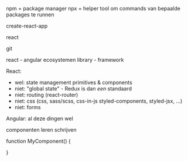 
npm = package manager
  npx = helper tool om commands van bepaalde packages te runnen

create-react-app

react

git

react   - angular    ecosystemen
library - framework

React:
- wel: state management primitives & components
- niet: "global state" - Redux is dan _een_ standaard
- niet: routing (react-router)
- niet: css (css, sass/scss, css-in-js styled-components, styled-jsx, ...)
- niet: forms

Angular: al deze dingen wel


componenten leren schrijven

function MyComponent() {
  
}
